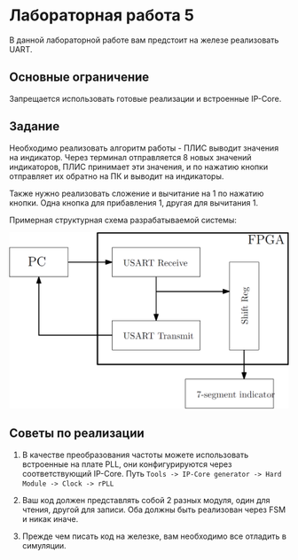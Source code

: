 # Лабораторная работа 5

В данной лабораторной работе вам предстоит на железе реализовать UART.

## Основные ограничение

Запрещается использовать готовые реализации и встроенные IP-Core.

## Задание

Необходимо реализовать алгоритм работы - ПЛИС выводит значения на индикатор. Через терминал отправляется 8 новых значений индикаторов, ПЛИС принимает эти значения, и по нажатию кнопки отправляет их обратно на ПК и выводит на индикаторы.

Также нужно реализовать сложение и вычитание на 1 по нажатию кнопки. Одна кнопка для прибавления 1, другая для вычитания 1.

Примерная структурная схема разрабатываемой системы:

![alt text](pic\image.png)

## Советы по реализации

1) В качестве преобразования частоты можете использовать встроенные на плате PLL, они конфигурируются через соответствующий IP-Core. Путь `Tools -> IP-Core generator -> Hard Module -> Clock -> rPLL`

2) Ваш код должен представлять собой 2 разных модуля, один для чтения, другой для записи. Оба должны быть реализован через FSM и никак иначе.

3) Прежде чем писать код на железке, вам необходимо все отладить в симуляции.